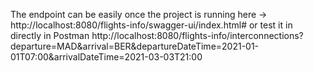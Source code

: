 The endpoint can be easily once the project is running here -> http://localhost:8080/flights-info/swagger-ui/index.html#
or test it in directly in Postman http://localhost:8080/flights-info/interconnections?departure=MAD&arrival=BER&departureDateTime=2021-01-01T07:00&arrivalDateTime=2021-03-03T21:00